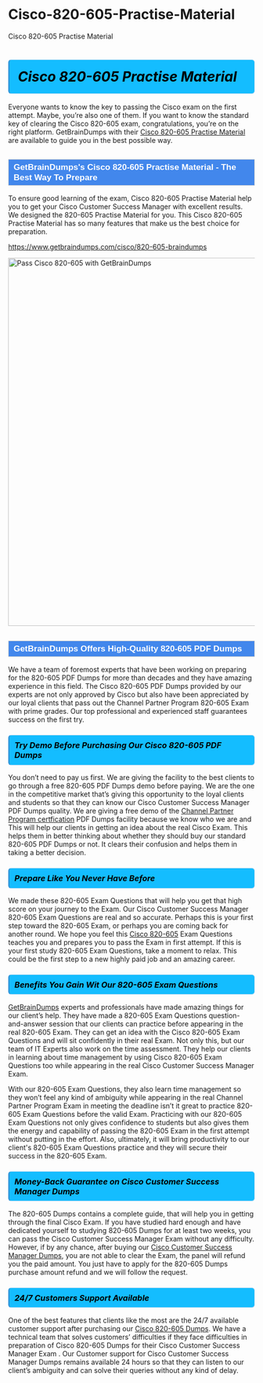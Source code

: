# Cisco-820-605-Practise-Material
Cisco 820-605 Practise Material
<h1><strong><span style="display: block; color: #000000; background: #14BDFF; border: 0.5px solid #AED6F1; border-left: 3px solid #3498DB; padding: .6em; border-radius: 6px;">                     <em>Cisco 820-605 <span class="exam_variation">Practise Material</span> </em>                </span></strong>            </h1>                        <p>Everyone wants to know the key to passing the Cisco exam on the first attempt. Maybe, you’re also one of them. If you want to know the standard key of             clearing the Cisco 820-605 exam, congratulations, you’re on the right platform. GetBrainDumps with their             <a href="https://www.getbraindumps.com/cisco/820-605-braindumps">Cisco 820-605 <span class="exam_variation">Practise Material</span></a> are available to guide you in the best possible way.</p>                        <h2 style="background: #4287ec; border: 1px solid #cccccc; padding: 5px 10px;">                <span style="color: #ffffff;">                    <span style="font-size: 11pt;">                        <span style="line-height: normal;">                            <span style="font-family: Calibri,sans-serif;">                                <strong>                                    <span style="font-size: 13.0pt;">GetBrainDumps's Cisco 820-605 <span class="exam_variation">Practise Material</span> - The Best Way To Prepare</span>                                </strong>                            </span>                        </span>                    </span>                </span>            </h2>                        <p>To ensure good learning of the exam,  Cisco 820-605 <span class="exam_variation">Practise Material</span> help you to get your Cisco Customer Success Manager with excellent results.             We designed the 820-605 <span class="exam_variation">Practise Material</span> for you. This Cisco 820-605 <span class="exam_variation">Practise Material</span> has so many features that make us the best choice for preparation.</p>                        <p><a href="https://www.getbraindumps.com/cisco/820-605-braindumps">https://www.getbraindumps.com/cisco/820-605-braindumps</a></p>                        <p><a href="https://www.getbraindumps.com/"><img src="https://www.getbraindumps.com/images/get-updated-exam-questions-with-discount-getbraindumps.jpg" class="postImage" alt="Pass Cisco 820-605 with GetBrainDumps" width="750"></a></p>                            <h2 style="background: #4287ec; border: 1px solid #cccccc; padding: 5px 10px;">                <span style="color: #ffffff;">                    <span style="font-size: 11pt;">                        <span style="line-height: normal;">                            <span style="font-family: Calibri,sans-serif;">                                <strong>                                    <span style="font-size: 13.0pt;">GetBrainDumps Offers High-Quality 820-605 <span class="exam_variation2">PDF Dumps</span></span>                                </strong>                            </span>                        </span>                    </span>                </span>            </h2>                        <p>We have a team of foremost experts that have been working on preparing for the 820-605 <span class="exam_variation2">PDF Dumps</span>  for more than decades and they have             amazing experience in this field. The Cisco 820-605 <span class="exam_variation2">PDF Dumps</span> provided by our experts are not only approved by Cisco but also have been             appreciated by our loyal clients that pass out the Channel Partner Program 820-605 Exam with prime grades. Our top professional and             experienced staff guarantees success on the first try.</p>                        <h3>                <strong>                    <span style="display: block; color: #000000; background: #14BDFF; border: 0.5px solid #AED6F1; border-left: 3px solid #3498DB; padding: .6em; border-radius: 6px;">                        <em>Try Demo Before Purchasing Our Cisco 820-605 <span class="exam_variation2">PDF Dumps</span></em>                    </span>                </strong>            </h3>                        <p>You don’t need to pay us first. We are giving the facility to the best clients to go through a free 820-605 <span class="exam_variation2">PDF Dumps</span> demo before paying.             We are the one in the competitive market that’s giving this opportunity to the loyal clients and students so that they can know our             Cisco Customer Success Manager <span class="exam_variation2">PDF Dumps</span> quality. We are giving a free demo of the <a href="https://www.getbraindumps.com/cisco/channel-partner-program-braindumps.html">Channel Partner Program certfication</a> <span class="exam_variation2">PDF Dumps</span> facility             because we know who we are and This will help our clients in getting an idea about the real Cisco Exam. This helps them in better thinking             about whether they should buy our standard 820-605 <span class="exam_variation2">PDF Dumps</span> or not. It clears their confusion and helps them in taking a better decision.</p>                        <h3>                <strong>                    <span style="display: block; color: #000000; background: #14BDFF; border: 0.5px solid #AED6F1; border-left: 3px solid #3498DB; padding: .6em; border-radius: 6px;">                        <em>Prepare Like You Never Have Before</em>                    </span>                </strong>            </h3>                        <p>We made these 820-605 <span class="exam_variation3">Exam Questions</span> that will help you get that high score on your journey to the Exam. Our Cisco Customer Success Manager 820-605 <span class="exam_variation3">Exam Questions</span>             are real and so accurate. Perhaps this is your first step toward the 820-605 Exam, or perhaps you are coming back for another round. We hope             you feel this <a href="https://www.getbraindumps.com/cisco-braindumps.html">Cisco 820-605</a> <span class="exam_variation3">Exam Questions</span> teaches you and prepares you to pass the Exam in first attempt. If this is your first study             820-605 <span class="exam_variation3">Exam Questions</span>, take a moment to relax. This could be the first step to a new highly paid job and an amazing career.</p>                        <h3>                <strong>                    <span style="display: block; color: #000000; background: #14BDFF; border: 0.5px solid #AED6F1; border-left: 3px solid #3498DB; padding: .6em; border-radius: 6px;">                        <em>Benefits You Gain Wit Our 820-605 <span class="exam_variation3">Exam Questions</span></em>                    </span>                </strong>            </h3>                        <p><a href="https://www.getbraindumps.com/">GetBrainDumps</a> experts and professionals have made amazing things for our client’s help. They have made a 820-605 <span class="exam_variation3">Exam Questions</span> question-and-answer session that             our clients can practice before appearing in the real 820-605 Exam. They can get an idea with the  Cisco 820-605 <span class="exam_variation3">Exam Questions</span> and will             sit confidently in their real Exam. Not only this, but our team of IT Experts also work on the time assessment. They help our clients in learning about             time management by using Cisco 820-605 <span class="exam_variation3">Exam Questions</span>  too while appearing in the real Cisco Customer Success Manager Exam. </p>                        <p>With our 820-605 <span class="exam_variation3">Exam Questions</span>, they also learn time management so they won’t feel any kind of ambiguity while appearing in the real             Channel Partner Program Exam in meeting the deadline isn’t it great to practice 820-605 <span class="exam_variation3">Exam Questions</span> before the valid Exam. Practicing with             our 820-605 <span class="exam_variation3">Exam Questions</span> not only gives confidence to students but also gives them the energy and capability of passing the 820-605 Exam in the first             attempt without putting in the effort. Also, ultimately, it will bring productivity to our client's 820-605 <span class="exam_variation3">Exam Questions</span> practice and they will             secure their success in the 820-605 Exam.</p>                        <h3>                <strong>                    <span style="display: block; color: #000000; background: #14BDFF; border: 0.5px solid #AED6F1; border-left: 3px solid #3498DB; padding: .6em; border-radius: 6px;">                        <em>Money-Back Guarantee on Cisco Customer Success Manager <span class="exam_variation4">Dumps</span></em>                    </span>                </strong>            </h3>                        <p>The 820-605 <span class="exam_variation4">Dumps</span> contains a complete guide, that will help you in getting through the final Cisco Exam. If you have studied hard enough and have             dedicated yourself to studying 820-605 <span class="exam_variation4">Dumps</span> for at least two weeks, you can pass the Cisco Customer Success Manager Exam without any difficulty. However,             if by any chance, after buying our <a href="https://www.getbraindumps.com/cisco/820-605-braindumps">Cisco Customer Success Manager <span class="exam_variation4">Dumps</span></a>, you are not able to clear the Exam, the panel will refund you the paid amount.             You just have to apply for the 820-605 <span class="exam_variation4">Dumps</span> purchase amount refund and we will follow the request.</p>                        <h3>                <strong>                    <span style="display: block; color: #000000; background: #14BDFF; border: 0.5px solid #AED6F1; border-left: 3px solid #3498DB; padding: .6em; border-radius: 6px;">                        <em>24/7 Customers Support Available</em>                    </span>                </strong>            </h3>                        <p>One of the best features that clients like the most are the 24/7 available customer support after purchasing our <a href="https://www.getbraindumps.com/cisco/820-605-braindumps">Cisco 820-605 <span class="exam_variation4">Dumps</span></a>.             We have a technical team that solves customers’ difficulties if they face difficulties in preparation of Cisco 820-605 <span class="exam_variation4">Dumps</span> for             their Cisco Customer Success Manager Exam . Our Customer support for Cisco Customer Success Manager <span class="exam_variation4">Dumps</span> remains available 24 hours so that they can listen to our             client’s ambiguity and can solve their queries without any kind of delay.</p>                    
